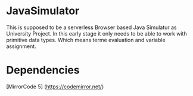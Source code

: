 # JavaSimulator
 This is supposed to be a serverless Browser based Java Simulatur as University Project. In this early stage it only needs to be able to work with primitive data types. Which means terme evaluation and variable assignment.

# Dependencies 
 [MirrorCode 5] (https://codemirror.net/)